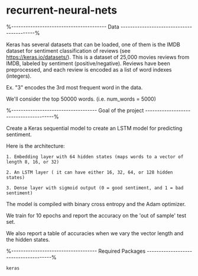 # recurrent-neural-nets

%---------------------------------------- Data ------------------------------------------%

Keras has several datasets that can be loaded, one of them is the IMDB dataset for sentiment classification of reviews (see https://keras.io/datasets/). This is a dataset of 25,000 movies reviews from IMDB, labeled by sentiment (positive/negative). Reviews have been preprocessed, and each review is encoded as a list of word indexes (integers).

Ex. "3" encodes the 3rd most frequent word in the data. 

We'll consider the top 50000 words. (i.e. num_words = 5000)



%------------------------------------ Goal of the project ---------------------------------------%

Create a Keras sequential model to create an LSTM model for predicting sentiment.

Here is the architecture:

	1. Embedding layer with 64 hidden states (maps words to a vector of length 8, 16, or 32)

	2. An LSTM layer ( it can have either 16, 32, 64, or 128 hidden states)

	3. Dense layer with sigmoid output (0 = good sentiment, and 1 = bad sentiment)

The model is compiled with binary cross entropy and the Adam optimizer. 

We train for 10 epochs and report the accuracy on the 'out of sample' test set.

We also report a table of accuracies when we vary the vector length and the hidden states. 


%------------------------------------ Required Packages --------------------------------------%

```
keras
```

